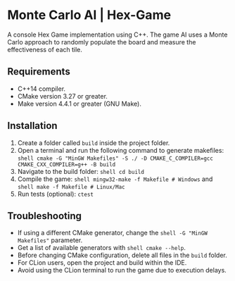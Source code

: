 # Monte Carlo AI | Hex-Game
A console Hex Game implementation using C++. The game AI uses a Monte Carlo approach to randomly populate the board and measure the effectiveness of each tile.

## Requirements
- C++14 compiler.
- CMake version 3.27 or greater.
- Make version 4.4.1 or greater (GNU Make).

## Installation
1. Create a folder called `build` inside the project folder.
2. Open a terminal and run the following command to generate makefiles: ```shell cmake -G "MinGW Makefiles" -S ./ -D CMAKE_C_COMPILER=gcc CMAKE_CXX_COMPILER=g++ -B build```
3. Navigate to the build folder: ```shell cd build```
4. Compile the game: ```shell mingw32-make -f Makefile # Windows``` and ```shell make -f Makefile # Linux/Mac```
5. Run tests (optional): ``ctest ``

## Troubleshooting
- If using a different CMake generator, change the ```shell -G "MinGW Makefiles"``` parameter.
- Get a list of available generators with ```shell cmake --help```.
- Before changing CMake configuration, delete all files in the `build` folder.
- For CLion users, open the project and build within the IDE.
- Avoid using the CLion terminal to run the game due to execution delays.



 